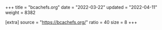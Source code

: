 +++
title = "bcachefs.org"
date = "2022-03-22"
updated = "2022-04-11"
weight = 8382

[extra]
source = "https://bcachefs.org/"
ratio = 40
size = 8
+++

